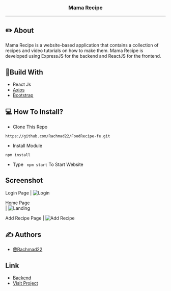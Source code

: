 <p align="center">

  <h3 align="center">Mama Recipe</h3>

---

## ✏️ About
Mama Recipe is a website-based application that contains a collection of recipes and video tutorials on how to make them. Mama Recipe is developed using ExpressJS for the backend and ReactJS for the frontend.


## 🔖Build With

- React Js
- [Axios](https://www.npmjs.com/package/axios)
- [Bootstrap](https://www.npmjs.com/package/bootstrap)

## 💻 How To Install?

- Clone This Repo

```
https://github.com/Rachmad22/FoodRecipe-fe.git
```

- Install Module

```
npm install
```

- Type ` npm start` To Start Website

## Screenshot

 Login Page 
| ![Login](https://user-images.githubusercontent.com/116181515/230849330-81485ea0-4a38-4625-b3fd-599aeec3d099.jpg) 

 Home Page  
| ![Landing](https://user-images.githubusercontent.com/116181515/230849602-99c08775-5571-4fb0-81d4-3ff534b7d197.jpg) 


 Add Recipe Page 
| ![Add Recipe](https://user-images.githubusercontent.com/116181515/230850006-b53ca506-d0ad-4fca-ae8c-d15baa252a4b.jpg) 


## ✍️ Authors

- [@Rachmad22](https://github.com/Rachmad22)

## Link

- [Backend](https://github.com/Rachmad22/BackendFoodRecipe)
- [Visit Project](https://wig-scallop.cyclic.app/)
